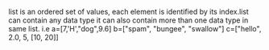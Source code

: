 list is an ordered set of values, each element is identified by its index.list can contain any data type it can also contain more than one data type in same list. i.e
a=[7,'H',"dog",9.6]
b=["spam", "bungee", "swallow"]
c=["hello", 2.0, 5, [10, 20]]
